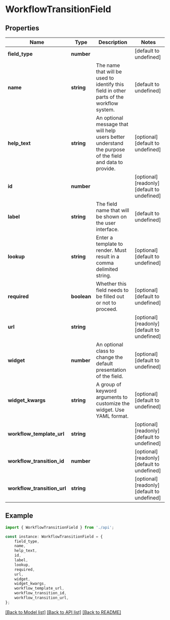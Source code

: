 # WorkflowTransitionField


## Properties

Name | Type | Description | Notes
------------ | ------------- | ------------- | -------------
**field_type** | **number** |  | [default to undefined]
**name** | **string** | The name that will be used to identify this field in other parts of the workflow system. | [default to undefined]
**help_text** | **string** | An optional message that will help users better understand the purpose of the field and data to provide. | [optional] [default to undefined]
**id** | **number** |  | [optional] [readonly] [default to undefined]
**label** | **string** | The field name that will be shown on the user interface. | [default to undefined]
**lookup** | **string** | Enter a template to render. Must result in a comma delimited string. | [optional] [default to undefined]
**required** | **boolean** | Whether this field needs to be filled out or not to proceed. | [optional] [default to undefined]
**url** | **string** |  | [optional] [readonly] [default to undefined]
**widget** | **number** | An optional class to change the default presentation of the field. | [optional] [default to undefined]
**widget_kwargs** | **string** | A group of keyword arguments to customize the widget. Use YAML format. | [optional] [default to undefined]
**workflow_template_url** | **string** |  | [optional] [readonly] [default to undefined]
**workflow_transition_id** | **number** |  | [optional] [readonly] [default to undefined]
**workflow_transition_url** | **string** |  | [optional] [readonly] [default to undefined]

## Example

```typescript
import { WorkflowTransitionField } from './api';

const instance: WorkflowTransitionField = {
    field_type,
    name,
    help_text,
    id,
    label,
    lookup,
    required,
    url,
    widget,
    widget_kwargs,
    workflow_template_url,
    workflow_transition_id,
    workflow_transition_url,
};
```

[[Back to Model list]](../README.md#documentation-for-models) [[Back to API list]](../README.md#documentation-for-api-endpoints) [[Back to README]](../README.md)
